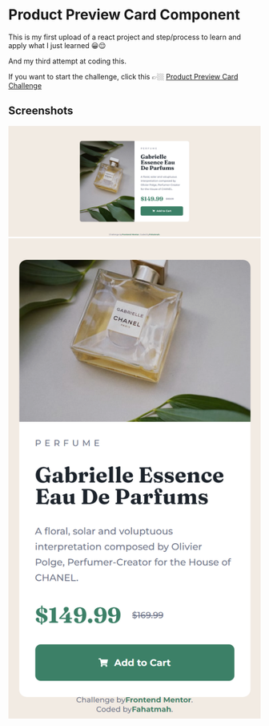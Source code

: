 # Product Preview Card Component

This is my first upload of a react project and step/process to learn and apply what I just learned 😀😌

And my third attempt at coding this.

If you want to start the challenge, click this 👉🏼 [Product Preview Card Challenge](https://www.frontendmentor.io/challenges/product-preview-card-component-GO7UmttRfa) 

## Screenshots
![](/screenshots/desktop.png)
![](/screenshots/mobile.png)